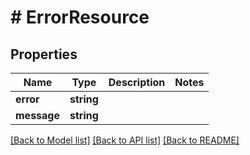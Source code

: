 # # ErrorResource

## Properties

Name | Type | Description | Notes
------------ | ------------- | ------------- | -------------
**error** | **string** |  |
**message** | **string** |  |

[[Back to Model list]](../../README.md#models) [[Back to API list]](../../README.md#endpoints) [[Back to README]](../../README.md)
